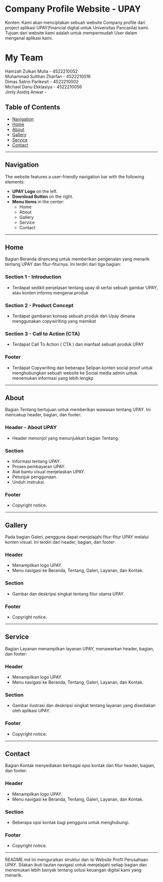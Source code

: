 # Company Profile Website - UPAY
Konten: Kami akan menciptakan sebuah website Company profile dari project aplikasi UPAY(financial digital untuk Universitas Pancasila) kami. Tujuan dari website kami adalah untuk mempermudah User dalam mengenal aplikasi kami. 

# My Team
Hamzah Zulkan Mulia - 4522210052 <br> 
Muhammad Sulthan Zharfan - 4522210016 <br> 
Dimas Satrio Parikesit - 4522210002 <br> 
Michael Danu Ekklasiya - 4522210056 <br> 
Jimly Asidiq Anwar - <br> 

## Table of Contents

- [Navigation](#navigation)
- [Home](#home)
- [About](#about)
- [Gallery](#gallery)
- [Service](#service)
- [Contact](#contact)

---

## Navigation

The website features a user-friendly navigation bar with the following elements:

- **UPAY Logo** on the left.
- **Download Button** on the right.
- **Menu Items** in the center:
  - Home
  - About
  - Gallery
  - Service
  - Contact

---

## Home

Bagian Beranda dirancang untuk memberikan pengenalan yang menarik tentang UPAY dan fitur-fiturnya. Ini terdiri dari tiga bagian:

### Section 1 - Introduction
- Terdapat sedikit penjelasan tentang upay di sertai sebuah gambar UPAY, atau konten informs mengenai produk

### Section 2 - Product Concept
- Terdapat gambaran konsep sebuah produk dari Upay dimana menggunakan copywiriting yang memikat 

### Section 3 - Call to Action (CTA)
- Terdapat Call To Action ( CTA ) dan manfaat sebuah produk UPAY

### Footer
- Terdapat Copywriting dan beberapa Selipan konten social proof untuk menghubungkan sebuah website ke Social media admin untuk menemukan informasi yang lebih lengkp

---

## About

Bagian Tentang bertujuan untuk memberikan wawasan tentang UPAY. Ini mencakup header, bagian, dan footer:

### Header - About UPAY
- Header menonjol yang menunjukkan bagian Tentang.

### Section
- Informasi tentang UPAY.
- Proses pembayaran UPAY.
- Alat bantu visual menjelaskan UPAY.
- Petunjuk penggunaan.
- Unduh instruksi.

### Footer
- Copyright notice.

---

## Gallery

Pada bagian Galeri, pengguna dapat menjelajahi fitur-fitur UPAY melalui konten visual. Ini terdiri dari header, bagian, dan footer:

### Header
- Menampilkan logo UPAY.
- Menu navigasi ke Beranda, Tentang, Galeri, Layanan, dan Kontak.

### Section
- Gambar dan deskripsi singkat tentang fitur utama UPAY.

### Footer
- Copyright notice.

---

## Service

Bagian Layanan menampilkan layanan UPAY, menawarkan header, bagian, dan footer:

### Header
- Menampilkan logo UPAY.
- Menu navigasi ke Beranda, Tentang, Galeri, Layanan, dan Kontak.

### Section
- Gambar ilustrasi dan deskripsi singkat tentang layanan yang disediakan oleh aplikasi UPAY.

### Footer
- Copyright notice.

---

## Contact

Bagian Kontak menyediakan berbagai opsi kontak dan fitur header, bagian, dan footer:

### Header
- Menampilkan logo UPAY.
- Menu navigasi ke Beranda, Tentang, Galeri, Layanan, dan Kontak.

### Section
- Beberapa opsi kontak bagi pengguna untuk menghubungi.

### Footer
- Copyright notice.

---

README.md ini menguraikan struktur dan isi Website Profil Perusahaan UPAY. Silakan ikuti tautan navigasi untuk menjelajahi setiap bagian dan menemukan lebih banyak tentang solusi keuangan digital kami yang menarik.

